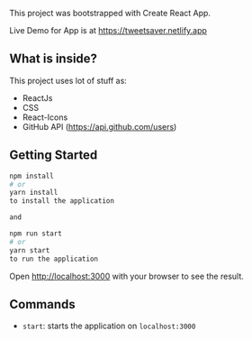 This project was bootstrapped with Create React App.

Live Demo for App is at https://tweetsaver.netlify.app

## What is inside?

This project uses lot of stuff as:

- ReactJs
- CSS
- React-Icons
- GitHub API (https://api.github.com/users)


## Getting Started

```bash
npm install
# or
yarn install
to install the application

and 

npm run start
# or
yarn start
to run the application

```

Open [http://localhost:3000](http://localhost:3000) with your browser to see the result.

## Commands

- `start`: starts the application on `localhost:3000`

